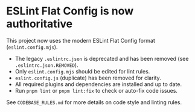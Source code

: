 # ESLint Flat Config is now authoritative

This project now uses the modern ESLint Flat Config format (`eslint.config.mjs`).

- The legacy `.eslintrc.json` is deprecated and has been removed (see `.eslintrc.json.REMOVED`).
- Only `eslint.config.mjs` should be edited for lint rules.
- `eslint.config.js` (duplicate) has been removed for clarity.
- All required plugins and dependencies are installed and up to date.
- Run `pnpm lint` or `pnpm lint:fix` to check or auto-fix code issues.

See `CODEBASE_RULES.md` for more details on code style and linting rules.
